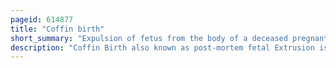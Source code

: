 ```yaml
---
pageid: 614877
title: "Coffin birth"
short_summary: "Expulsion of fetus from the body of a deceased pregnant woman due to intra-abdominal gas pressure"
description: "Coffin Birth also known as post-mortem fetal Extrusion is the Expulsion of a nonviable Fetus through the vaginal Opening of the decomposing Body of a deceased. This Type of Postmortem Delivery occurs very rarely during the Decomposition of the Body. The Practice of Chemical Preservation which means chemical Preservatives and disinfectant Solutions are pumped into a Body to replace natural Body Fluids has made the Occurrence of Coffin Birth so rare that the Topic is rarely mentioned in international medical Discourse."
---
```

